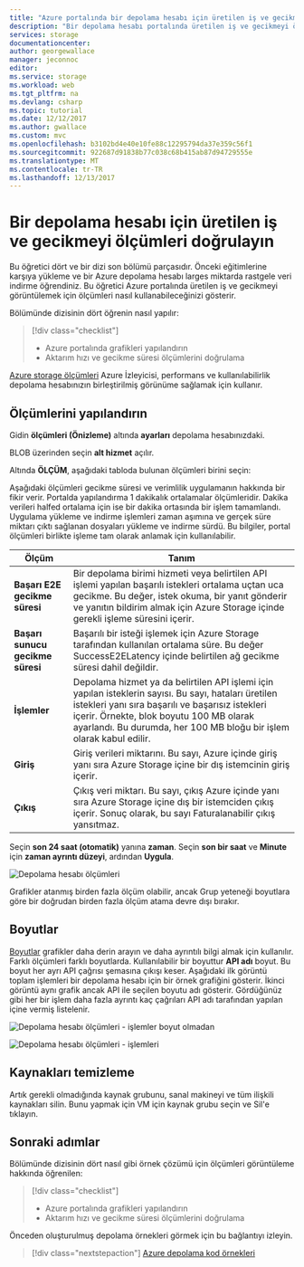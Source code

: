 ```yaml
---
title: "Azure portalında bir depolama hesabı için üretilen iş ve gecikmeyi ölçümleri doğrulayın | Microsoft Docs"
description: "Bir depolama hesabı portalında üretilen iş ve gecikmeyi ölçümlerini doğrulayın öğrenin."
services: storage
documentationcenter: 
author: georgewallace
manager: jeconnoc
editor: 
ms.service: storage
ms.workload: web
ms.tgt_pltfrm: na
ms.devlang: csharp
ms.topic: tutorial
ms.date: 12/12/2017
ms.author: gwallace
ms.custom: mvc
ms.openlocfilehash: b3102bd4e40e10fe88c12295794da37e359c56f1
ms.sourcegitcommit: 922687d91838b77c038c68b415ab87d94729555e
ms.translationtype: MT
ms.contentlocale: tr-TR
ms.lasthandoff: 12/13/2017
---
```

# <a name="verify-throughput-and-latency-metrics-for-a-storage-account"></a>Bir depolama hesabı için üretilen iş ve gecikmeyi ölçümleri doğrulayın

Bu öğretici dört ve bir dizi son bölümü parçasıdır. Önceki eğitimlerine karşıya yükleme ve bir Azure depolama hesabı larges miktarda rastgele veri indirme öğrendiniz. Bu öğretici Azure portalında üretilen iş ve gecikmeyi görüntülemek için ölçümleri nasıl kullanabileceğinizi gösterir.

Bölümünde dizisinin dört öğrenin nasıl yapılır:

> [!div class="checklist"]
> * Azure portalında grafikleri yapılandırın
> * Aktarım hızı ve gecikme süresi ölçümlerini doğrulama

[Azure storage ölçümleri](../common/storage-metrics-in-azure-monitor.md?toc=%2fazure%2fstorage%2fblobs%2ftoc.json) Azure İzleyicisi, performans ve kullanılabilirlik depolama hesabınızın birleştirilmiş görünüme sağlamak için kullanır.

## <a name="configure-metrics"></a>Ölçümlerini yapılandırın

Gidin **ölçümleri (Önizleme)** altında **ayarları** depolama hesabınızdaki.

BLOB üzerinden seçin **alt hizmet** açılır.

Altında **ÖLÇÜM**, aşağıdaki tabloda bulunan ölçümleri birini seçin:

Aşağıdaki ölçümleri gecikme süresi ve verimlilik uygulamanın hakkında bir fikir verir. Portalda yapılandırma 1 dakikalık ortalamalar ölçümleridir. Dakika verileri halfed ortalama için ise bir dakika ortasında bir işlem tamamlandı. Uygulama yükleme ve indirme işlemleri zaman aşımına ve gerçek süre miktarı çıktı sağlanan dosyaları yükleme ve indirme sürdü. Bu bilgiler, portal ölçümleri birlikte işleme tam olarak anlamak için kullanılabilir.

|Ölçüm|Tanım|
|---|---|
|**Başarı E2E gecikme süresi**|Bir depolama birimi hizmeti veya belirtilen API işlemi yapılan başarılı istekleri ortalama uçtan uca gecikme. Bu değer, istek okuma, bir yanıt gönderir ve yanıtın bildirim almak için Azure Storage içinde gerekli işleme süresini içerir.|
|**Başarı sunucu gecikme süresi**|Başarılı bir isteği işlemek için Azure Storage tarafından kullanılan ortalama süre. Bu değer SuccessE2ELatency içinde belirtilen ağ gecikme süresi dahil değildir. |
|**İşlemler**|Depolama hizmet ya da belirtilen API işlemi için yapılan isteklerin sayısı. Bu sayı, hataları üretilen istekleri yanı sıra başarılı ve başarısız istekleri içerir. Örnekte, blok boyutu 100 MB olarak ayarlandı. Bu durumda, her 100 MB bloğu bir işlem olarak kabul edilir.|
|**Giriş**|Giriş verileri miktarını. Bu sayı, Azure içinde giriş yanı sıra Azure Storage içine bir dış istemcinin giriş içerir. |
|**Çıkış**|Çıkış veri miktarı. Bu sayı, çıkış Azure içinde yanı sıra Azure Storage içine dış bir istemciden çıkış içerir. Sonuç olarak, bu sayı Faturalanabilir çıkış yansıtmaz. |

Seçin **son 24 saat (otomatik)** yanına **zaman**. Seçin **son bir saat** ve **Minute** için **zaman ayrıntı düzeyi**, ardından **Uygula**.

![Depolama hesabı ölçümleri](./media/storage-blob-scalable-app-verify-metrics/figure1.png)

Grafikler atanmış birden fazla ölçüm olabilir, ancak Grup yeteneği boyutlara göre bir doğrudan birden fazla ölçüm atama devre dışı bırakır.

## <a name="dimensions"></a>Boyutlar

[Boyutlar](../common/storage-metrics-in-azure-monitor.md?toc=%2fazure%2fstorage%2fblobs%2ftoc.json#metrics-dimensions) grafikler daha derin arayın ve daha ayrıntılı bilgi almak için kullanılır. Farklı ölçümleri farklı boyutlarda. Kullanılabilir bir boyuttur **API adı** boyut. Bu boyut her ayrı API çağrısı şemasına çıkışı keser. Aşağıdaki ilk görüntü toplam işlemleri bir depolama hesabı için bir örnek grafiğini gösterir. İkinci görüntü aynı grafik ancak API ile seçilen boyutu adı gösterir. Gördüğünüz gibi her bir işlem daha fazla ayrıntı kaç çağrıları API adı tarafından yapılan içine vermiş listelenir.

![Depolama hesabı ölçümleri - işlemler boyut olmadan](./media/storage-blob-scalable-app-verify-metrics/transactionsnodimensions.png)

![Depolama hesabı ölçümleri - işlemleri](./media/storage-blob-scalable-app-verify-metrics/transactions.png)

## <a name="clean-up-resources"></a>Kaynakları temizleme

Artık gerekli olmadığında kaynak grubunu, sanal makineyi ve tüm ilişkili kaynakları silin. Bunu yapmak için VM için kaynak grubu seçin ve Sil'e tıklayın.

## <a name="next-steps"></a>Sonraki adımlar

Bölümünde dizisinin dört nasıl gibi örnek çözümü için ölçümleri görüntüleme hakkında öğrenilen:

> [!div class="checklist"]
> * Azure portalında grafikleri yapılandırın
> * Aktarım hızı ve gecikme süresi ölçümlerini doğrulama

Önceden oluşturulmuş depolama örnekleri görmek için bu bağlantıyı izleyin.

> [!div class="nextstepaction"]
> [Azure depolama kod örnekleri](storage-samples-blobs-cli.md)

[previous-tutorial]: storage-blob-scalable-app-download-files.md